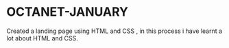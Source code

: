 # OCTANET-JANUARY
Created a landing page using HTML and CSS , in this process i have learnt a lot about HTML and CSS.
